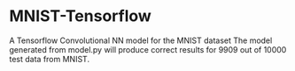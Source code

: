 # MNIST-Tensorflow
A Tensorflow Convolutional NN model for the MNIST dataset
The model generated from model.py will produce correct results for 9909 out of 10000 test data from MNIST.
